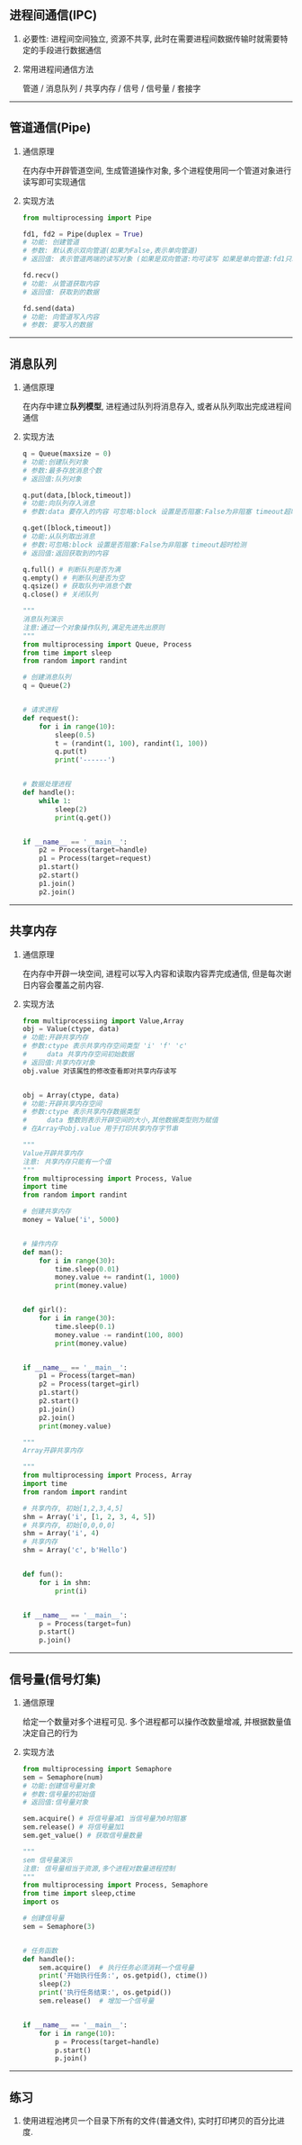 ## 进程间通信(IPC)

1. 必要性: 进程间空间独立, 资源不共享, 此时在需要进程间数据传输时就需要特定的手段进行数据通信

2. 常用进程间通信方法

   管道 / 消息队列 / 共享内存 / 信号 / 信号量 / 套接字

---

## 管道通信(Pipe)

1. 通信原理

   在内存中开辟管道空间, 生成管道操作对象, 多个进程使用同一个管道对象进行读写即可实现通信

2. 实现方法

   ```python
   from multiprocessing import Pipe
   
   fd1, fd2 = Pipe(duplex = True)
   # 功能: 创建管道
   # 参数: 默认表示双向管道(如果为False,表示单向管道)
   # 返回值: 表示管道两端的读写对象 (如果是双向管道:均可读写 如果是单向管道:fd1只取>recv fd2只发送>send
   
   fd.recv()
   # 功能: 从管道获取内容
   # 返回值: 获取到的数据
   
   fd.send(data)
   # 功能: 向管道写入内容
   # 参数: 要写入的数据
   ```

   

---

## 消息队列

1. 通信原理

   在内存中建立**队列模型**, 进程通过队列将消息存入, 或者从队列取出完成进程间通信

2. 实现方法

   ```python
   q = Queue(maxsize = 0)
   # 功能:创建队列对象
   # 参数:最多存放消息个数
   # 返回值:队列对象
   
   q.put(data,[block,timeout])
   # 功能:向队列存入消息
   # 参数:data 要存入的内容 可忽略:block 设置是否阻塞:False为非阻塞 timeout超时检测  这里的block跟上面的maxsize有关,一旦满了就阻塞,一旦使用get取出之后才会继续运行, 如果block为False,那一旦满了就报错  /  block 跟 timeout同时设置, timeout会失效
   
   q.get([block,timeout])
   # 功能:从队列取出消息
   # 参数:可忽略:block 设置是否阻塞:False为非阻塞 timeout超时检测
   # 返回值:返回获取到的内容
   
   q.full() # 判断队列是否为满
   q.empty() # 判断队列是否为空
   q.qsize() # 获取队列中消息个数
   q.close() # 关闭队列
   ```

   ```python
   """
   消息队列演示
   注意:通过一个对象操作队列,满足先进先出原则
   """
   from multiprocessing import Queue, Process
   from time import sleep
   from random import randint
   
   # 创建消息队列
   q = Queue(2)
   
   
   # 请求进程
   def request():
       for i in range(10):
           sleep(0.5)
           t = (randint(1, 100), randint(1, 100))
           q.put(t)
           print('------')
   
   
   # 数据处理进程
   def handle():
       while 1:
           sleep(2)
           print(q.get())
   
   
   if __name__ == '__main__':
       p2 = Process(target=handle)
       p1 = Process(target=request)
       p1.start()
       p2.start()
       p1.join()
       p2.join()			
   ```

---

## 共享内存

1. 通信原理

   在内存中开辟一块空间, 进程可以写入内容和读取内容弄完成通信, 但是每次谢日内容会覆盖之前内容. 

2. 实现方法

   ```python
   from multiprocessiing import Value,Array
   obj = Value(ctype, data)
   # 功能:开辟共享内存
   # 参数:ctype 表示共享内存空间类型 'i' 'f' 'c'
   #     data 共享内存空间初始数据
   # 返回值:共享内存对象
   obj.value 对该属性的修改查看即对共享内存读写
   
   
   obj = Array(ctype, data)
   # 功能:开辟共享内存空间
   # 参数:ctype 表示共享内存数据类型
   #     data 整数则表示开辟空间的大小,其他数据类型则为赋值
   # 在Array中obj.value 用于打印共享内存字节串
   ```

   ```python
   """
   Value开辟共享内存
   注意: 共享内存只能有一个值
   """
   from multiprocessing import Process, Value
   import time
   from random import randint
   
   # 创建共享内存
   money = Value('i', 5000)
   
   
   # 操作内存
   def man():
       for i in range(30):
           time.sleep(0.01)
           money.value += randint(1, 1000)
           print(money.value)
   
   
   def girl():
       for i in range(30):
           time.sleep(0.1)
           money.value -= randint(100, 800)
           print(money.value)
   
   
   if __name__ == '__main__':
       p1 = Process(target=man)
       p2 = Process(target=girl)
       p1.start()
       p2.start()
       p1.join()
       p2.join()
       print(money.value)
   ```

   ```python
   """
   Array开辟共享内存
   
   """
   from multiprocessing import Process, Array
   import time
   from random import randint
   
   # 共享内存, 初始[1,2,3,4,5]
   shm = Array('i', [1, 2, 3, 4, 5])
   # 共享内存, 初始[0,0,0,0]
   shm = Array('i', 4)
   # 共享内存
   shm = Array('c', b'Hello')
   
   
   def fun():
       for i in shm:
           print(i)
   
   
   if __name__ == '__main__':
       p = Process(target=fun)
       p.start()
       p.join()
   ```

---

## 信号量(信号灯集)

1. 通信原理

   给定一个数量对多个进程可见. 多个进程都可以操作改数量增减, 并根据数量值决定自己的行为

2. 实现方法

   ```python
   from multiprocessing import Semaphore
   sem = Semaphore(num)
   # 功能:创建信号量对象
   # 参数:信号量的初始值
   # 返回值:信号量对象
   
   sem.acquire() # 将信号量减1 当信号量为0时阻塞
   sem.release() # 将信号量加1
   sem.get_value() # 获取信号量数量
   ```

   ```python
   """
   sem 信号量演示
   注意: 信号量相当于资源,多个进程对数量进程控制
   """
   from multiprocessing import Process, Semaphore
   from time import sleep,ctime
   import os
   
   # 创建信号量
   sem = Semaphore(3)
   
   
   # 任务函数
   def handle():
       sem.acquire()  # 执行任务必须消耗一个信号量
       print('开始执行任务:', os.getpid(), ctime())
       sleep(2)
       print('执行任务结束:', os.getpid())
       sem.release()  # 增加一个信号量
   
   
   if __name__ == '__main__':
       for i in range(10):
           p = Process(target=handle)
           p.start()
           p.join()
   ```

---

## 练习

1. 使用进程池拷贝一个目录下所有的文件(普通文件), 实时打印拷贝的百分比进度. 

```python

```


